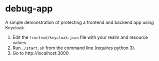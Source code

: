 # debug-app

A simple demonstration of protecting a frontend and backend app using Keycloak.

1. Edit the `frontend/keycloak.json` file with your realm and resource values.
2. Run `./start.sh` from the command line (requires python 3).
3. Go to http://localhost:3000
